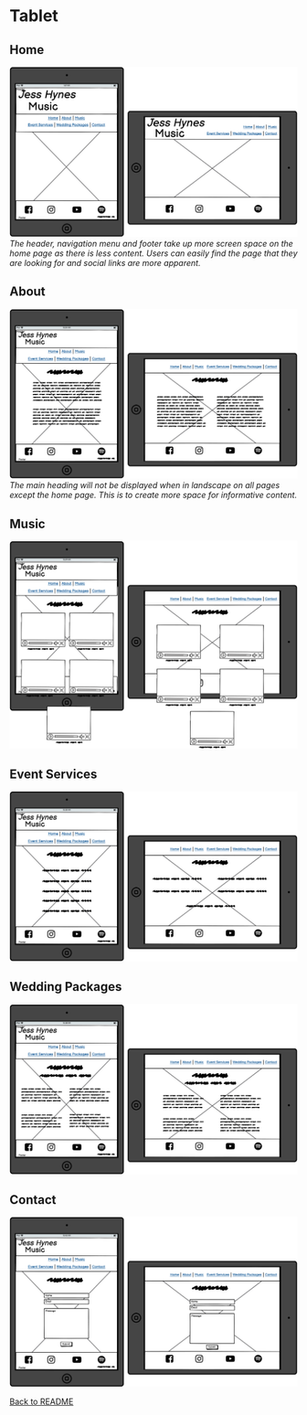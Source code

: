 # Tablet

## Home
![Homepage wireframe](assets/imgs/tablet-wf/homepage.png)
*The header, navigation menu and footer take up more screen space on the home page as there is less content. Users can easily find the page that they are looking for and social links are more apparent.*

## About
![About wireframe](assets/imgs/tablet-wf/about.png)
*The main heading will not be displayed when in landscape on all pages except the home page. This is to create more space for informative content.*

## Music
![Music wireframe](assets/imgs/tablet-wf/music.png)

## Event Services
![Events wireframe](assets/imgs/tablet-wf/eventservices.png)

## Wedding Packages
![Packages wireframe](assets/imgs/tablet-wf/packages.png)

## Contact
![Contact wireframe](assets/imgs/tablet-wf/contact.png)

[Back to README](README.md)